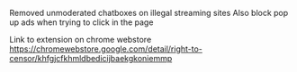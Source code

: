 
Removed unmoderated chatboxes on illegal streaming sites
Also block pop up ads when trying to click in the page

Link to extension on chrome webstore
https://chromewebstore.google.com/detail/right-to-censor/khfgjcfkhmldbedicijbaekgkoniemmp
